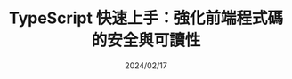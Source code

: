 ---
date: 2024/02/17
title: TypeScript 快速上手：強化前端程式碼的安全與可讀性
slug: 'ts'
imgSrc: 'https://github.com/hexschool/2022-web-layout-training/blob/main/2025-web-camp/desktop/blog/photo11.png?raw=true'
mobileImgSrc: 'https://github.com/hexschool/2022-web-layout-training/blob/main/2025-web-camp/mobile/blog/photo9.png?raw=true'
description: 許多前端開發者在成長過程中都曾面臨動態語言帶來的錯誤風險，而 TypeScript 的出現正是為了改善這種情況。它能在開發階段即發現型別錯誤，並帶來更友善的程式碼提示。本篇文章將介紹如何在前端專案中導入 TypeScript，並透過真實案例展示它為開發流程帶來的優勢。
tags:
  - TypeScript
  - 程式設計
---